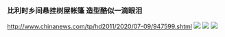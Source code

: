 ### 比利时乡间悬挂树屋帐篷 造型酷似一滴眼泪
http://www.chinanews.com/tp/hd2011/2020/07-09/947599.shtml
![](http://i2.chinanews.com/simg/hd/2020/07/09/077d5b3b60fd42158b9fdd4a3f6f2305.jpg)
![](http://i2.chinanews.com/simg/hd/2020/07/09/e18558f261144cc0aa835b0d844a3046.jpg)
![](http://i2.chinanews.com/simg/hd/2020/07/09/0b082de5a9c14bbeb672120699bbb20b.jpg)
